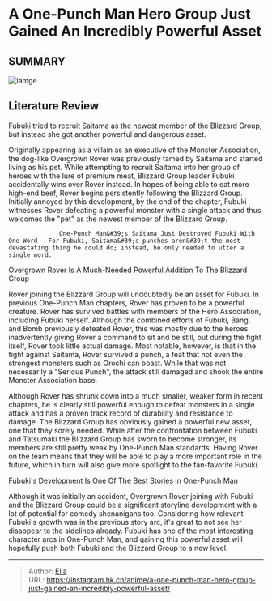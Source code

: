 # A One-Punch Man Hero Group Just Gained An Incredibly Powerful Asset


## SUMMARY 

![iamge](https://static1.srcdn.com/wordpress/wp-content/uploads/2022/12/saitama-fubuki.jpg)

## Literature Review

Fubuki tried to recruit Saitama as the newest member of the Blizzard Group, but instead she got another powerful and dangerous asset.





Originally appearing as a villain as an executive of the Monster Association, the dog-like Overgrown Rover was previously tamed by Saitama and started living as his pet. While attempting to recruit Saitama into her group of heroes with the lure of premium meat, Blizzard Group leader Fubuki accidentally wins over Rover instead. In hopes of being able to eat more high-end beef, Rover begins persistently following the Blizzard Group. Initially annoyed by this development, by the end of the chapter, Fubuki witnesses Rover defeating a powerful monster with a single attack and thus welcomes the &#34;pet&#34; as the newest member of the Blizzard Group.




                  One-Punch Man&#39;s Saitama Just Destroyed Fubuki With One Word   For Fubuki, Saitama&#39;s punches aren&#39;t the most devastating thing he could do; instead, he only needed to utter a single word.   


 Overgrown Rover Is A Much-Needed Powerful Addition To The Blizzard Group 
          

Rover joining the Blizzard Group will undoubtedly be an asset for Fubuki. In previous One-Punch Man chapters, Rover has proven to be a powerful creature. Rover has survived battles with members of the Hero Association, including Fubuki herself. Although the combined efforts of Fubuki, Bang, and Bomb previously defeated Rover, this was mostly due to the heroes inadvertently giving Rover a command to sit and be still, but during the fight itself, Rover took little actual damage. Most notable, however, is that in the fight against Saitama, Rover survived a punch, a feat that not even the strongest monsters such as Orochi can boast. While that was not necessarily a &#34;Serious Punch&#34;, the attack still damaged and shook the entire Monster Association base.




Although Rover has shrunk down into a much smaller, weaker form in recent chapters, he is clearly still powerful enough to defeat monsters in a single attack and has a proven track record of durability and resistance to damage. The Blizzard Group has obviously gained a powerful new asset, one that they sorely needed. While after the confrontation between Fubuki and Tatsumaki the Blizzard Group has sworn to become stronger, its members are still pretty weak by One-Punch Man standards. Having Rover on the team means that they will be able to play a more important role in the future, which in turn will also give more spotlight to the fan-favorite Fubuki.



 Fubuki&#39;s Development Is One Of The Best Stories in One-Punch Man 
          

Although it was initially an accident, Overgrown Rover joining with Fubuki and the Blizzard Group could be a significant storyline development with a lot of potential for comedy shenanigans too. Considering how relevant Fubuki&#39;s growth was in the previous story arc, it&#39;s great to not see her disappear to the sidelines already. Fubuki has one of the most interesting character arcs in One-Punch Man, and gaining this powerful asset will hopefully push both Fubuki and the Blizzard Group to a new level.






---

> Author: [Ella](https://instagram.hk.cn/)  
> URL: https://instagram.hk.cn/anime/a-one-punch-man-hero-group-just-gained-an-incredibly-powerful-asset/  

